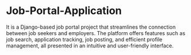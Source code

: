 # Job-Portal-Application
It is a Django-based job portal project that streamlines the connection between job seekers and employers. The platform offers features such as job search, application tracking, job posting, and efficient profile management, all presented in an intuitive and user-friendly interface.

